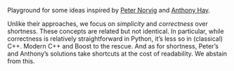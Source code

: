 Playground for some ideas inspired by [Peter Norvig][] and [Anthony Hay][].

Unlike their approaches, we focus on *simplicity* and *correctness* over
shortness. These concepts are related but not identical. In particular, while
correctness is relatively straightforward in Python, it’s less so in (classical)
C++. Modern C++ and Boost to the rescue. And as for shortness, Peter’s and
Anthony’s solutions take shortcuts at the cost of readability. We abstain from
this.

[Peter Norvig]: http://norvig.com/lispy.html
[Anthony Hay]: http://howtowriteaprogram.blogspot.de/2010/11/lisp-interpreter-in-90-lines-of-c.html

